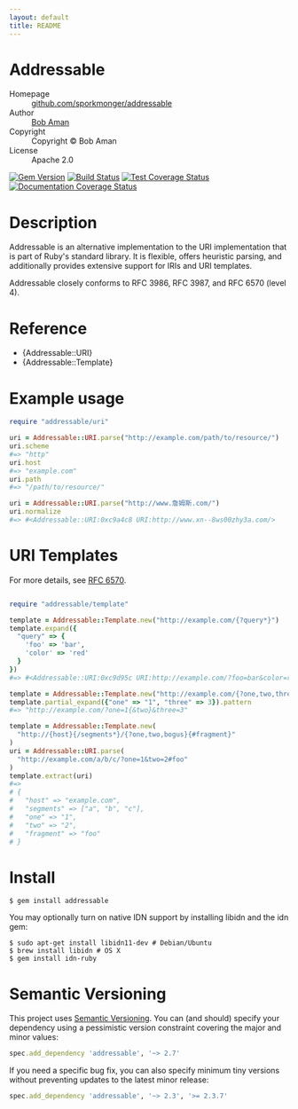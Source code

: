 ```yaml
---
layout: default
title: README
---
```


# Addressable

<dl>
  <dt>Homepage</dt><dd><a href="https://github.com/sporkmonger/addressable">github.com/sporkmonger/addressable</a></dd>
  <dt>Author</dt><dd><a href="mailto:bob@sporkmonger.com">Bob Aman</a></dd>
  <dt>Copyright</dt><dd>Copyright © Bob Aman</dd>
  <dt>License</dt><dd>Apache 2.0</dd>
</dl>

[![Gem Version](https://img.shields.io/gem/dt/addressable.svg)][gem]
[![Build Status](https://github.com/sporkmonger/addressable/workflows/CI/badge.svg)][actions]
[![Test Coverage Status](https://img.shields.io/coveralls/sporkmonger/addressable.svg)][coveralls]
[![Documentation Coverage Status](https://inch-ci.org/github/sporkmonger/addressable.svg?branch=master)][inch]

[gem]: https://rubygems.org/gems/addressable
[actions]: https://github.com/sporkmonger/addressable/actions
[coveralls]: https://coveralls.io/r/sporkmonger/addressable
[inch]: https://inch-ci.org/github/sporkmonger/addressable

# Description

Addressable is an alternative implementation to the URI implementation
that is part of Ruby's standard library. It is flexible, offers heuristic
parsing, and additionally provides extensive support for IRIs and URI templates.

Addressable closely conforms to RFC 3986, RFC 3987, and RFC 6570 (level 4).

# Reference

- {Addressable::URI}
- {Addressable::Template}

# Example usage

```ruby
require "addressable/uri"

uri = Addressable::URI.parse("http://example.com/path/to/resource/")
uri.scheme
#=> "http"
uri.host
#=> "example.com"
uri.path
#=> "/path/to/resource/"

uri = Addressable::URI.parse("http://www.詹姆斯.com/")
uri.normalize
#=> #<Addressable::URI:0xc9a4c8 URI:http://www.xn--8ws00zhy3a.com/>
```


# URI Templates

For more details, see [RFC 6570](https://www.rfc-editor.org/rfc/rfc6570.txt).


```ruby

require "addressable/template"

template = Addressable::Template.new("http://example.com/{?query*}")
template.expand({
  "query" => {
    'foo' => 'bar',
    'color' => 'red'
  }
})
#=> #<Addressable::URI:0xc9d95c URI:http://example.com/?foo=bar&color=red>

template = Addressable::Template.new("http://example.com/{?one,two,three}")
template.partial_expand({"one" => "1", "three" => 3}).pattern
#=> "http://example.com/?one=1{&two}&three=3"

template = Addressable::Template.new(
  "http://{host}{/segments*}/{?one,two,bogus}{#fragment}"
)
uri = Addressable::URI.parse(
  "http://example.com/a/b/c/?one=1&two=2#foo"
)
template.extract(uri)
#=>
# {
#   "host" => "example.com",
#   "segments" => ["a", "b", "c"],
#   "one" => "1",
#   "two" => "2",
#   "fragment" => "foo"
# }
```

# Install

```console
$ gem install addressable
```

You may optionally turn on native IDN support by installing libidn and the
idn gem:

```console
$ sudo apt-get install libidn11-dev # Debian/Ubuntu
$ brew install libidn # OS X
$ gem install idn-ruby
```

# Semantic Versioning

This project uses [Semantic Versioning](https://semver.org/). You can (and should) specify your
dependency using a pessimistic version constraint covering the major and minor
values:

```ruby
spec.add_dependency 'addressable', '~> 2.7'
```

If you need a specific bug fix, you can also specify minimum tiny versions
without preventing updates to the latest minor release:

```ruby
spec.add_dependency 'addressable', '~> 2.3', '>= 2.3.7'
```
